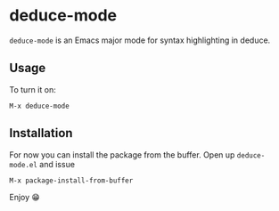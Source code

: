 # deduce-mode

`deduce-mode` is an Emacs major mode for syntax highlighting in deduce.

## Usage

To turn it on:

```
M-x deduce-mode
```

## Installation

For now you can install the package from the buffer. Open up `deduce-mode.el` and issue

```
M-x package-install-from-buffer
```

Enjoy 😁
